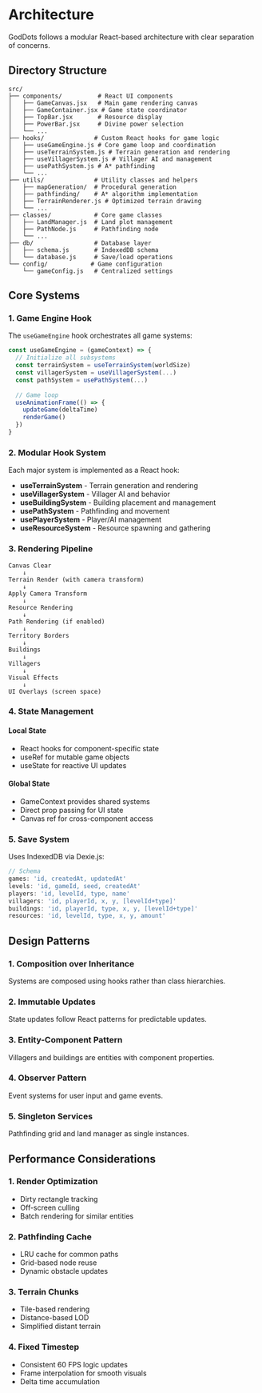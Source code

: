# Architecture

GodDots follows a modular React-based architecture with clear separation of concerns.

## Directory Structure

```
src/
├── components/          # React UI components
│   ├── GameCanvas.jsx   # Main game rendering canvas
│   ├── GameContainer.jsx # Game state coordinator
│   ├── TopBar.jsx       # Resource display
│   ├── PowerBar.jsx     # Divine power selection
│   └── ...
├── hooks/              # Custom React hooks for game logic
│   ├── useGameEngine.js # Core game loop and coordination
│   ├── useTerrainSystem.js # Terrain generation and rendering
│   ├── useVillagerSystem.js # Villager AI and management
│   ├── usePathSystem.js # A* pathfinding
│   └── ...
├── utils/              # Utility classes and helpers
│   ├── mapGeneration/  # Procedural generation
│   ├── pathfinding/    # A* algorithm implementation
│   ├── TerrainRenderer.js # Optimized terrain drawing
│   └── ...
├── classes/            # Core game classes
│   ├── LandManager.js  # Land plot management
│   ├── PathNode.js     # Pathfinding node
│   └── ...
├── db/                 # Database layer
│   ├── schema.js       # IndexedDB schema
│   └── database.js     # Save/load operations
└── config/            # Game configuration
    └── gameConfig.js   # Centralized settings
```

## Core Systems

### 1. Game Engine Hook
The `useGameEngine` hook orchestrates all game systems:

```javascript
const useGameEngine = (gameContext) => {
  // Initialize all subsystems
  const terrainSystem = useTerrainSystem(worldSize)
  const villagerSystem = useVillagerSystem(...)
  const pathSystem = usePathSystem(...)
  
  // Game loop
  useAnimationFrame(() => {
    updateGame(deltaTime)
    renderGame()
  })
}
```

### 2. Modular Hook System
Each major system is implemented as a React hook:

- **useTerrainSystem** - Terrain generation and rendering
- **useVillagerSystem** - Villager AI and behavior
- **useBuildingSystem** - Building placement and management
- **usePathSystem** - Pathfinding and movement
- **usePlayerSystem** - Player/AI management
- **useResourceSystem** - Resource spawning and gathering

### 3. Rendering Pipeline

```
Canvas Clear
    ↓
Terrain Render (with camera transform)
    ↓
Apply Camera Transform
    ↓
Resource Rendering
    ↓
Path Rendering (if enabled)
    ↓
Territory Borders
    ↓
Buildings
    ↓
Villagers
    ↓
Visual Effects
    ↓
UI Overlays (screen space)
```

### 4. State Management

#### Local State
- React hooks for component-specific state
- useRef for mutable game objects
- useState for reactive UI updates

#### Global State
- GameContext provides shared systems
- Direct prop passing for UI state
- Canvas ref for cross-component access

### 5. Save System

Uses IndexedDB via Dexie.js:

```javascript
// Schema
games: 'id, createdAt, updatedAt'
levels: 'id, gameId, seed, createdAt'
players: 'id, levelId, type, name'
villagers: 'id, playerId, x, y, [levelId+type]'
buildings: 'id, playerId, type, x, y, [levelId+type]'
resources: 'id, levelId, type, x, y, amount'
```

## Design Patterns

### 1. Composition over Inheritance
Systems are composed using hooks rather than class hierarchies.

### 2. Immutable Updates
State updates follow React patterns for predictable updates.

### 3. Entity-Component Pattern
Villagers and buildings are entities with component properties.

### 4. Observer Pattern
Event systems for user input and game events.

### 5. Singleton Services
Pathfinding grid and land manager as single instances.

## Performance Considerations

### 1. Render Optimization
- Dirty rectangle tracking
- Off-screen culling
- Batch rendering for similar entities

### 2. Pathfinding Cache
- LRU cache for common paths
- Grid-based node reuse
- Dynamic obstacle updates

### 3. Terrain Chunks
- Tile-based rendering
- Distance-based LOD
- Simplified distant terrain

### 4. Fixed Timestep
- Consistent 60 FPS logic updates
- Frame interpolation for smooth visuals
- Delta time accumulation